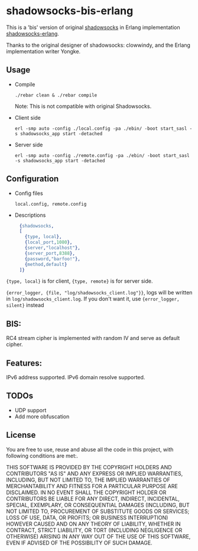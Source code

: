 shadowsocks-bis-erlang
===========

This is a 'bis' version of original [shadowsocks](https://github.com/clowwindy/shadowsocks) in Erlang implementation [shadowsocks-erlang](https://github.com/Yongke/shadowsocks-erlang).

Thanks to the original designer of shadowsocks: clowwindy, and the Erlang implementation writer Yongke.

Usage
-----------
* Compile

    `./rebar clean & ./rebar compile`

  Note: This is not compatible with original Shadowsocks.
  
* Client side

    `erl -smp auto -config ./local.config -pa ./ebin/ -boot start_sasl -s shadowsocks_app start -detached`
* Server side
   
    `erl -smp auto -config ./remote.config -pa ./ebin/ -boot start_sasl -s shadowsocks_app start -detached`

Configuration
-----------
* Config files

    `local.config, remote.config`
* Descriptions

```erlang
     {shadowsocks,
     [
       {type, local},
       {local_port,1080},
       {server,"localhost"},
       {server_port,8388},
       {password,"barfoo!"},
       {method,default}
     ]}
```

`{type, local}` is for client, `{type, remote}` is for server side.

`{error_logger, {file, "log/shadowsocks_client.log"}}`, logs will be written 
in `log/shadowsocks_client.log`. If you don't want it, use `{error_logger, silent}` instead

BIS:
----------
RC4 stream cipher is implemented with random IV and serve as default cipher.

Features:
---------
IPv6 address supported.
IPv6 domain resolve supported.

TODOs
-----------
* UDP support
* Add more obfuscation

License
-----------
You are free to use, reuse and abuse all the code in this project, with following conditions are met:.

THIS SOFTWARE IS PROVIDED BY THE COPYRIGHT HOLDERS AND CONTRIBUTORS "AS IS" AND ANY EXPRESS OR IMPLIED WARRANTIES, INCLUDING, BUT NOT LIMITED TO, THE IMPLIED WARRANTIES OF MERCHANTABILITY AND FITNESS FOR A PARTICULAR PURPOSE ARE DISCLAIMED. IN NO EVENT SHALL THE COPYRIGHT HOLDER OR CONTRIBUTORS BE LIABLE FOR ANY DIRECT, INDIRECT, INCIDENTAL, SPECIAL, EXEMPLARY, OR CONSEQUENTIAL DAMAGES (INCLUDING, BUT NOT LIMITED TO, PROCUREMENT OF SUBSTITUTE GOODS OR SERVICES; LOSS OF USE, DATA, OR PROFITS; OR BUSINESS INTERRUPTION) HOWEVER CAUSED AND ON ANY THEORY OF LIABILITY, WHETHER IN CONTRACT, STRICT LIABILITY, OR TORT (INCLUDING NEGLIGENCE OR OTHERWISE) ARISING IN ANY WAY OUT OF THE USE OF THIS SOFTWARE, EVEN IF ADVISED OF THE POSSIBILITY OF SUCH DAMAGE.
